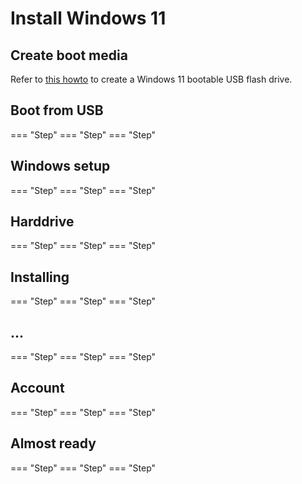 # Install Windows 11
## Create boot media
Refer to [this howto](../../../howtos/windows11-bootable-usb-flash-drive/) to create a Windows 11 bootable USB flash drive.

## Boot from USB
=== "Step"
=== "Step"
=== "Step"
## Windows setup
=== "Step"
=== "Step"
=== "Step"
## Harddrive
=== "Step"
=== "Step"
=== "Step"
## Installing
=== "Step"
=== "Step"
=== "Step"
## ...
=== "Step"
=== "Step"
=== "Step"
## Account
=== "Step"
=== "Step"
=== "Step"
## Almost ready
=== "Step"
=== "Step"
=== "Step"